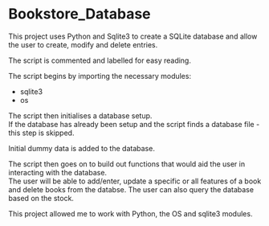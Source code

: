 # Bookstore_Database
This project uses Python and Sqlite3 to create a SQLite database and allow the user to create, modify and delete entries. 

The script is commented and labelled for easy reading. 

The script begins by importing the necessary modules:
  - sqlite3
  - os
  
The script then initialises a database setup.   
If the database has already been setup and the script finds a database file - this step is skipped.    

Initial dummy data is added to the database. 

The script then goes on to build out functions that would aid the user in interacting with the database.   
The user will be able to add/enter, update a specific or all features of a book and delete books from the databse. 
The user can also query the database based on the stock. 

This project allowed me to work with Python, the OS and sqlite3 modules. 
